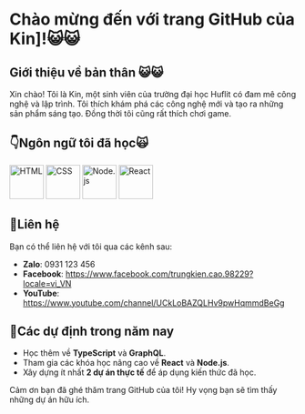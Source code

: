 # Chào mừng đến với trang GitHub của Kin]!:smiley_cat::smiley_cat:

## Giới thiệu về bản thân :smiley_cat::smiley_cat:

Xin chào! Tôi là Kin, một sinh viên của trường đại học Huflit có đam mê công nghệ và lập trình. Tôi thích khám phá các công nghệ mới và tạo ra những sản phẩm sáng tạo. Đồng thời tôi cũng rất thích chơi game.

## :point_down:Ngôn ngữ tôi đã học:scream_cat:

<p>
  <img src="https://img.shields.io/badge/HTML-E34F26?style=flat&logo=html5&logoColor=white" alt="HTML" width="60" />
  <img src="https://img.shields.io/badge/CSS-1572B6?style=flat&logo=css3&logoColor=white" alt="CSS" width="60" />
  <img src="https://img.shields.io/badge/Node.js-339933?style=flat&logo=nodedotjs&logoColor=white" alt="Node.js" width="60" />
  <img src="https://img.shields.io/badge/React-61DAFB?style=flat&logo=react&logoColor=black" alt="React" width="60" />
</p>

## :speech_balloon:Liên hệ

Bạn có thể liên hệ với tôi qua các kênh sau:

- **Zalo**: 0931 123 456
- **Facebook**: https://www.facebook.com/trungkien.cao.98229?locale=vi_VN
- **YouTube**: https://www.youtube.com/channel/UCkLoBAZQLHv9pwHqmmdBeGg

## :dart:Các dự định trong năm nay

- Học thêm về **TypeScript** và **GraphQL**.
- Tham gia các khóa học nâng cao về **React** và **Node.js**.
- Xây dựng ít nhất **2 dự án thực tế** để áp dụng kiến thức đã học.

Cảm ơn bạn đã ghé thăm trang GitHub của tôi! Hy vọng bạn sẽ tìm thấy những dự án hữu ích.
